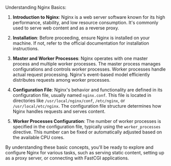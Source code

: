 Understanding Nginx Basics:

1. **Introduction to Nginx**: Nginx is a web server software known for its high performance, stability, and low resource consumption. It's commonly used to serve web content and as a reverse proxy.

2. **Installation**: Before proceeding, ensure Nginx is installed on your machine. If not, refer to the official documentation for installation instructions.

3. **Master and Worker Processes**: Nginx operates with one master process and multiple worker processes. The master process manages configurations and controls worker processes. Worker processes handle actual request processing. Nginx's event-based model efficiently distributes requests among worker processes.

4. **Configuration File**: Nginx's behavior and functionality are defined in its configuration file, usually named `nginx.conf`. This file is located in directories like `/usr/local/nginx/conf`, `/etc/nginx`, or `/usr/local/etc/nginx`. The configuration file structure determines how Nginx handles requests and serves content.

5. **Worker Processes Configuration**: The number of worker processes is specified in the configuration file, typically using the `worker_processes` directive. This number can be fixed or automatically adjusted based on the available CPU cores.

By understanding these basic concepts, you'll be ready to explore and configure Nginx for various tasks, such as serving static content, setting up as a proxy server, or connecting with FastCGI applications.